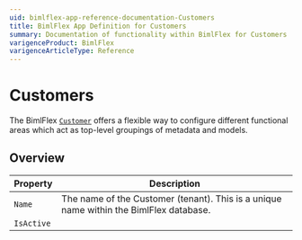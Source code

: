 ```yaml
---
uid: bimlflex-app-reference-documentation-Customers
title: BimlFlex App Definition for Customers
summary: Documentation of functionality within BimlFlex for Customers
varigenceProduct: BimlFlex
varigenceArticleType: Reference
---
```


# Customers

The BimlFlex [`Customer`](xref:bimlflex-concepts-customer) offers a flexible way to configure different functional areas which act as top-level groupings of metadata and models.

## Overview
  
| Property | Description |
| --------- | ----------- |
|`Name` | The name of the Customer (tenant). This is a unique name within the BimlFlex database.|
|`IsActive` | |
